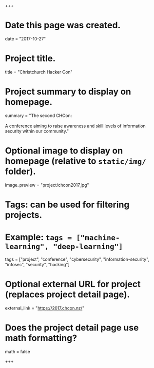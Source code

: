 +++
# Date this page was created.
date = "2017-10-27"

# Project title.
title = "Christchurch Hacker Con"

# Project summary to display on homepage.
summary = "The second CHCon: <br><br> A conference aiming to raise awareness and skill levels of information security within our community."

# Optional image to display on homepage (relative to `static/img/` folder).
image_preview = "project/chcon2017.jpg"

# Tags: can be used for filtering projects.
# Example: `tags = ["machine-learning", "deep-learning"]`
tags = ["project", "conference", "cybersecurity", "information-security", "infosec", "security", "hacking"]

# Optional external URL for project (replaces project detail page).
external_link = "https://2017.chcon.nz/"

# Does the project detail page use math formatting?
math = false

+++
